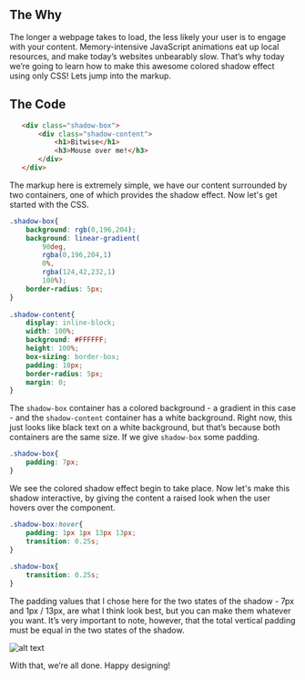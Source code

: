 ## The Why
The longer a webpage takes to load, the less likely your user is to engage with your content. Memory-intensive JavaScript animations eat up local resources, and make today’s websites unbearably slow. That’s why today we’re going to learn how to make this awesome colored shadow effect using only CSS! Lets jump into the markup.

## The Code
```html
   <div class="shadow-box">
       <div class="shadow-content">
           <h1>Bitwise</h1>
           <h3>Mouse over me!</h3>
       </div>
   </div>
```
The markup here is extremely simple, we have our content surrounded by two containers, one of which provides the shadow effect. Now let's get started with the CSS.
```css
.shadow-box{
    background: rgb(0,196,204);
    background: linear-gradient(
        90deg, 
        rgba(0,196,204,1) 
        0%, 
        rgba(124,42,232,1) 
        100%);
    border-radius: 5px;
}
 
.shadow-content{
    display: inline-block;
    width: 100%;
    background: #FFFFFF;
    height: 100%;
    box-sizing: border-box;
    padding: 10px;
    border-radius: 5px;
    margin: 0;
}
```
The `shadow-box` container has a colored background - a gradient in this case - and the `shadow-content` container has a white background.
Right now, this just looks like black text on a white background, but that’s because both containers are the same size. If we give `shadow-box` some padding.

```css
.shadow-box{
    padding: 7px;
}
```
We see the colored shadow effect begin to take place. Now let's make this shadow interactive, by giving the content a raised look when the user hovers over the component.

```css
.shadow-box:hover{
    padding: 1px 1px 13px 13px;
    transition: 0.25s;
}
 
.shadow-box{
    transition: 0.25s;
}
```

The padding values that I chose here for the two states of the shadow - 7px and 1px / 13px, are what I think look best, but you can make them whatever you want. It’s very important to note, however, that the total vertical padding must be equal in the two states of the shadow.

![alt text](https://api.readbitwise.com/joseph-yusufov-shadow/padding-explained.png)

With that, we’re all done. Happy designing!

